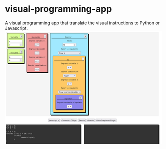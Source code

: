 # visual-programming-app
A visual programming app that translate the visual instructions to Python or Javascript.
![Screenshot](/I4.jpg)
